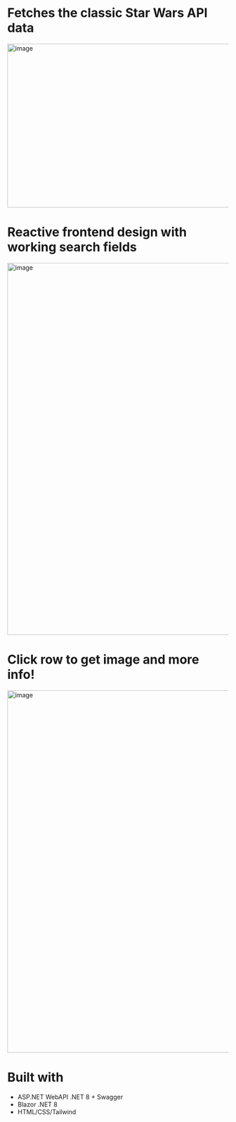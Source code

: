 # Fetches the classic Star Wars API data
<img width="1594" height="372" alt="image" src="https://github.com/user-attachments/assets/0a7f34ab-177e-4455-b5ee-887ad4c62524" />


# Reactive frontend design with working search fields
<img width="1617" height="845" alt="image" src="https://github.com/user-attachments/assets/adf503e9-d659-4cf0-9dfc-d7d0ee8ae49e" />



# Click row to get image and more info!
<img width="1617" height="823" alt="image" src="https://github.com/user-attachments/assets/a7d6e696-8a75-4689-9b42-7bab2bf3e29f" />


# Built with
- ASP.NET WebAPI .NET 8 + Swagger
- Blazor .NET 8
- HTML/CSS/Tailwind
